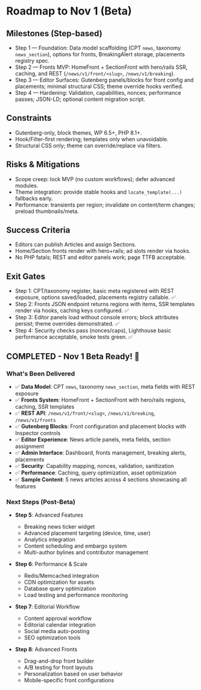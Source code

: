 # Roadmap to Nov 1 (Beta)

## Milestones (Step-based)
- Step 1 — Foundation: Data model scaffolding (CPT `news`, taxonomy `news_section`), options for fronts, BreakingAlert storage, placements registry spec.
- Step 2 — Fronts MVP: HomeFront + SectionFront with hero/rails SSR, caching, and REST (`/news/v1/front/<slug>`, `/news/v1/breaking`).
- Step 3 — Editor Surfaces: Gutenberg panels/blocks for front config and placements; minimal structural CSS; theme override hooks verified.
- Step 4 — Hardening: Validation, capabilities, nonces; performance passes; JSON-LD; optional content migration script.

## Constraints
- Gutenberg-only, block themes, WP 6.5+, PHP 8.1+.
- Hook/Filter-first rendering; templates only when unavoidable.
- Structural CSS only; theme can override/replace via filters.

## Risks & Mitigations
- Scope creep: lock MVP (no custom workflows); defer advanced modules.
- Theme integration: provide stable hooks and `locate_template(...)` fallbacks early.
- Performance: transients per region; invalidate on content/term changes; preload thumbnails/meta.

## Success Criteria
- Editors can publish Articles and assign Sections.
- Home/Section fronts render with hero+rails; ad slots render via hooks.
- No PHP fatals; REST and editor panels work; page TTFB acceptable.

## Exit Gates
- Step 1: CPT/taxonomy register, basic meta registered with REST exposure, options saved/loaded, placements registry callable. ✅
- Step 2: Fronts JSON endpoint returns regions with items, SSR templates render via hooks, caching keys configured. ✅
- Step 3: Editor panels load without console errors; block attributes persist; theme overrides demonstrated. ✅
- Step 4: Security checks pass (nonces/caps), Lighthouse basic performance acceptable, smoke tests green. ✅

## COMPLETED - Nov 1 Beta Ready! 🎉

### What's Been Delivered
- ✅ **Data Model**: CPT `news`, taxonomy `news_section`, meta fields with REST exposure
- ✅ **Fronts System**: HomeFront + SectionFront with hero/rails regions, caching, SSR templates
- ✅ **REST API**: `/news/v1/front/<slug>`, `/news/v1/breaking`, `/news/v1/fronts`
- ✅ **Gutenberg Blocks**: Front configuration and placement blocks with Inspector controls
- ✅ **Editor Experience**: News article panels, meta fields, section assignment
- ✅ **Admin Interface**: Dashboard, fronts management, breaking alerts, placements
- ✅ **Security**: Capability mapping, nonces, validation, sanitization
- ✅ **Performance**: Caching, query optimization, asset optimization
- ✅ **Sample Content**: 5 news articles across 4 sections showcasing all features

### Next Steps (Post-Beta)
- **Step 5**: Advanced Features
  - Breaking news ticker widget
  - Advanced placement targeting (device, time, user)
  - Analytics integration
  - Content scheduling and embargo system
  - Multi-author bylines and contributor management

- **Step 6**: Performance & Scale
  - Redis/Memcached integration
  - CDN optimization for assets
  - Database query optimization
  - Load testing and performance monitoring

- **Step 7**: Editorial Workflow
  - Content approval workflow
  - Editorial calendar integration
  - Social media auto-posting
  - SEO optimization tools

- **Step 8**: Advanced Fronts
  - Drag-and-drop front builder
  - A/B testing for front layouts
  - Personalization based on user behavior
  - Mobile-specific front configurations

